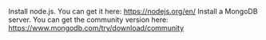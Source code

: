 Install node.js. You can get it here: https://nodejs.org/en/
Install a MongoDB server. You can get the community version here: https://www.mongodb.com/try/download/community

